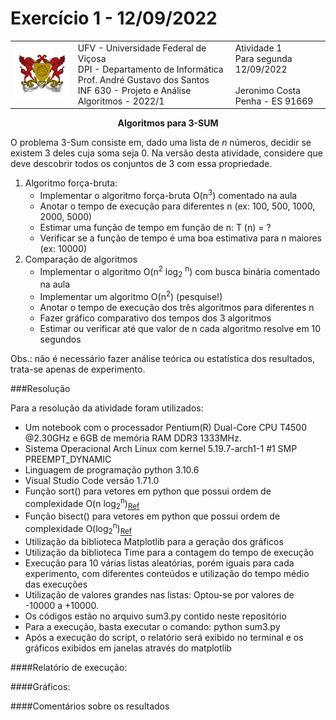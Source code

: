 # Exercício 1 - 12/09/2022

<table style:'border-style:none'>
    <tr>
        <td width="20%"><center><img src="./brasao.png"></center></td>
        <td width="50%">
            UFV - Universidade Federal de Viçosa<br>
            DPI - Departamento de Informática<br>
            Prof. André Gustavo dos Santos<br>
            INF 630 - Projeto e Análise Algoritmos - 2022/1
        </td>
        <td>
            Atividade 1<br>
            Para segunda 12/09/2022
            <br><br>
            Jeronimo Costa Penha - ES 91669
        </td>
    </tr>
</table>
<center><strong>Algoritmos para 3-SUM</strong></center>

O problema 3-Sum consiste em, dado uma lista de *n* números, decidir se existem 3 deles cuja soma seja 0. Na versão desta atividade, considere que deve descobrir todos os conjuntos de 3 com essa propriedade.

1. Algoritmo força-bruta:
    * Implementar o algoritmo força-bruta O(n<sup>3</sup>) comentado na aula
    * Anotar o tempo de execução para diferentes n (ex: 100, 500, 1000, 2000, 5000)
    * Estimar uma função de tempo em função de n: T (n) = ?
    * Verificar se a função de tempo é uma boa estimativa para n maiores (ex: 10000)
2. Comparação de algoritmos
    * Implementar o algoritmo O(n<sup>2</sup> log<sub>2</sub> <sup>n</sup>) com busca binária comentado na aula 
    * Implementar um algoritmo O(n<sup>2</sup>) (pesquise!)
    * Anotar o tempo de execução dos três algoritmos para diferentes n
    * Fazer gráfico comparativo dos tempos dos 3 algoritmos
    * Estimar ou verificar até que valor de n cada algoritmo resolve em 10 segundos

Obs.: não é necessário fazer análise teórica ou estatı́stica dos resultados, trata-se apenas de experimento.

###Resolução

Para a resolução da atividade foram utilizados:
* Um notebook com o processador Pentium(R) Dual-Core CPU T4500 @2.30GHz e 6GB de memória RAM DDR3 1333MHz.
* Sistema Operacional Arch Linux com kernel 5.19.7-arch1-1 #1 SMP PREEMPT_DYNAMIC
* Linguagem de programação python 3.10.6
* Visual Studio Code versão 1.71.0
* Função sort() para vetores em python que possui ordem de 
complexidade O(n log<sub>2</sub><sup>n</sup>)<sub>[Ref](https://wiki.python.org/moin/TimeComplexity)</sub>
* Função bisect() para vetores em python que possui ordem de complexidade O(log<sub>2</sub><sup>n</sup>)<sub>[Ref](https://docs.python.org/3/library/bisect.html#module-bisect)</sub>
* Utilização da biblioteca Matplotlib para a geração dos gráficos
* Utilização da biblioteca Time para a contagem do tempo de execução
* Execução para 10 várias listas aleatórias, porém iguais para cada experimento, com diferentes conteúdos e utilização do tempo médio das execuções
* Utilização de valores grandes nas listas: Optou-se por valores de -10000 a +10000.
* Os códigos estão no arquivo sum3.py contido neste repositório
* Para a execução, basta executar o comando: python sum3.py
* Após a execução do script, o relatório será exibido no terminal e os gráficos exibidos em janelas através do matplotlib

####Relatório de execução:

####Gráficos:

####Comentários sobre os resultados